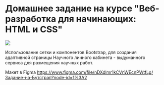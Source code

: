 # Домашнее задание на курсе "Веб-разработка для начинающих: HTML и CSS"

![](https://edudb.ru/sites/default/files/styles/logo_300x150/public/logo/stepik_logotype_black.png?itok=dkU1_ujC)

Использование сетки и компонентов Bootstrap, для создания адаптивной страницы Научного личного кабинета - выдуманного сервиса для размещения научных работ.

Макет в Figma https://www.figma.com/file/nDXdlmr1kCVnWEcnPWtfLg/Задание-на-Бутстрап?node-id=1%3A2

